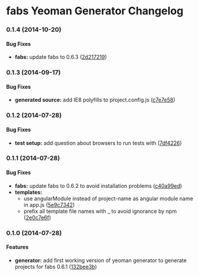 # fabs Yeoman Generator Changelog


<a name="0.1.4"></a>
### 0.1.4 (2014-10-20)


#### Bug Fixes

* **fabs:** update fabs to 0.6.3 ([2d217219](https://github.com/w11k/fabs-yeoman-generator/commit/2d21721994f0f9eed4a13a34bab17b6814ba0ee9))


<a name="0.1.3"></a>
### 0.1.3 (2014-09-17)

#### Bug Fixes

* **generated source:** add IE8 polyfills to project.config.js ([c7e7e58](https://github.com/w11k/fabs-yeoman-generator/commit/c7e7e582047a636abb0edbbebe9bddbf918e983b))


<a name="0.1.2"></a>
### 0.1.2 (2014-07-28)


#### Bug Fixes

* **test setup:** add question about browsers to run tests with ([7df4226](https://github.com/w11k/fabs-yeoman-generator/commit/7df4226603ec1633a74d05b785355e71094a4260))


<a name="0.1.1"></a>
### 0.1.1 (2014-07-28)


#### Bug Fixes

* **fabs:** update fabs to 0.6.2 to avoid installation problems ([c40a99ed](https://github.com/w11k/fabs-yeoman-generator/commit/c40a99edc01af532825de923a8c318aaddc163cb))
* **templates:**
  * use angularModule instead of project-name as angular module name in app.js ([5e9c7342](https://github.com/w11k/fabs-yeoman-generator/commit/5e9c734228552e3c4a657c5fdcd91eb7e93b48d3))
  * prefix all template file names with _ to avoid ignorance by npm ([2e0c7e6f](https://github.com/w11k/fabs-yeoman-generator/commit/2e0c7e6f7325d007c12fce9c175837f6865ea1c8))


<a name="0.1.0"></a>
### 0.1.0 (2014-07-28)


#### Features

* **generator:** add first working version of yeoman generator to generate projects for fabs 0.6.1 ([132bee3b](https://github.com/w11k/fabs-yeoman-generator/commit/132bee3bd08c8df8e34082952bc2189817b4d740))